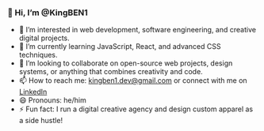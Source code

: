 ### 👋 Hi, I’m @KingBEN1

- 👀 I’m interested in web development, software engineering, and creative digital projects.
- 🌱 I’m currently learning JavaScript, React, and advanced CSS techniques.
- 💞️ I’m looking to collaborate on open-source web projects, design systems, or anything that combines creativity and code.
- 📫 How to reach me: kingben1.dev@gmail.com or connect with me on [LinkedIn](https://www.linkedin.com/)
- 😄 Pronouns: he/him
- ⚡ Fun fact: I run a digital creative agency and design custom apparel as a side hustle!
